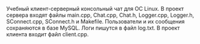 Учебный клиент-серверный консольный чат для ОС Linux. В проект сервера входят файлы main.cpp, Chat.cpp, Chat.h, Logger.cpp, Logger.h, SConnect.cpp, SConnect.h и Makefile. Пользователи и их сообщения сохраняются в базе MySQL. Логи пишутся в файл log.txt. В проект клиента входит файл client.cpp.
